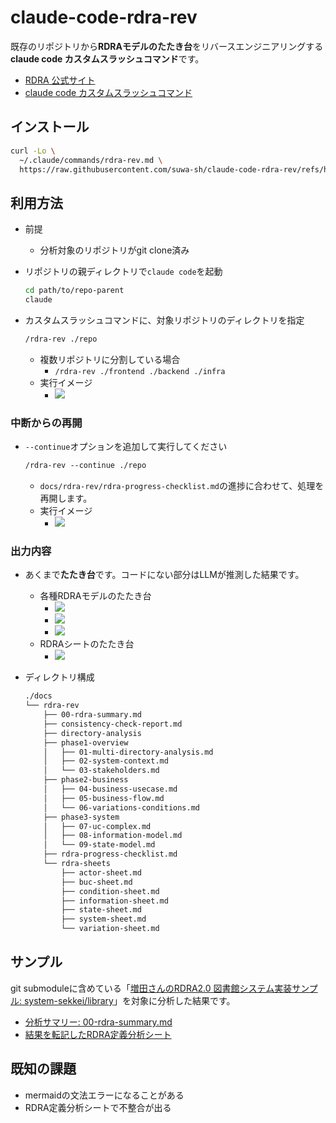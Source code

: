 # claude-code-rdra-rev

既存のリポジトリから**RDRAモデルのたたき台**をリバースエンジニアリングする**claude code カスタムスラッシュコマンド**です。

- [RDRA 公式サイト](https://www.rdra.jp/)
- [claude code カスタムスラッシュコマンド](https://docs.anthropic.com/ja/docs/claude-code/slash-commands#%E3%82%AB%E3%82%B9%E3%82%BF%E3%83%A0%E3%82%B9%E3%83%A9%E3%83%83%E3%82%B7%E3%83%A5%E3%82%B3%E3%83%9E%E3%83%B3%E3%83%89)

## インストール

```sh
curl -Lo \
  ~/.claude/commands/rdra-rev.md \
  https://raw.githubusercontent.com/suwa-sh/claude-code-rdra-rev/refs/heads/main/.claude/commands/rdra-rev.md
```

## 利用方法

- 前提
  - 分析対象のリポジトリがgit clone済み
- リポジトリの親ディレクトリで`claude code`を起動

  ```sh
  cd path/to/repo-parent
  claude
  ```

- カスタムスラッシュコマンドに、対象リポジトリのディレクトリを指定

  ```txt
  /rdra-rev ./repo
  ```

  - 複数リポジトリに分割している場合
    - `/rdra-rev ./frontend ./backend ./infra`
  - 実行イメージ
    - ![](https://share.cleanshot.com/39WKWHw3+)

### 中断からの再開

- `--continue`オプションを追加して実行してください

  ```txt
  /rdra-rev --continue ./repo
  ```

  - `docs/rdra-rev/rdra-progress-checklist.md`の進捗に合わせて、処理を再開します。
  - 実行イメージ
    - ![](https://share.cleanshot.com/lJXk59QK+)

### 出力内容

- あくまで**たたき台**です。コードにない部分はLLMが推測した結果です。
  - 各種RDRAモデルのたたき台
    - ![](https://share.cleanshot.com/B6R1sGPv+)
    - ![](https://share.cleanshot.com/dpLMHLgt+)
    - ![](https://share.cleanshot.com/yw2SYh17+)
  - RDRAシートのたたき台
    - ![](https://share.cleanshot.com/xyfd4Vxr+)
- ディレクトリ構成

  ```txt
  ./docs
  └── rdra-rev
      ├── 00-rdra-summary.md
      ├── consistency-check-report.md
      ├── directory-analysis
      ├── phase1-overview
      │   ├── 01-multi-directory-analysis.md
      │   ├── 02-system-context.md
      │   └── 03-stakeholders.md
      ├── phase2-business
      │   ├── 04-business-usecase.md
      │   ├── 05-business-flow.md
      │   └── 06-variations-conditions.md
      ├── phase3-system
      │   ├── 07-uc-complex.md
      │   ├── 08-information-model.md
      │   └── 09-state-model.md
      ├── rdra-progress-checklist.md
      └── rdra-sheets
          ├── actor-sheet.md
          ├── buc-sheet.md
          ├── condition-sheet.md
          ├── information-sheet.md
          ├── state-sheet.md
          ├── system-sheet.md
          └── variation-sheet.md
  ```

## サンプル

git submoduleに含めている「[増田さんのRDRA2.0 図書館システム実装サンプル: system-sekkei/library](https://github.com/system-sekkei/library)」を対象に分析した結果です。

- [分析サマリー: 00-rdra-summary.md](./docs/rdra-rev/00-rdra-summary.md)
- [結果を転記したRDRA定義分析シート](https://docs.google.com/spreadsheets/d/1ycV-aucZ7na0z9yNc7cnx0mm_LKeKxgvvwPuTjXtTgQ)

## 既知の課題

- mermaidの文法エラーになることがある
- RDRA定義分析シートで不整合が出る
